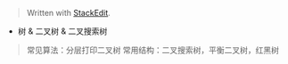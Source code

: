 


> Written with [StackEdit](https://stackedit.io/).

* 树 & 二叉树 & 二叉搜索树

> 常见算法：分层打印二叉树
> 常用结构：二叉搜索树，平衡二叉树，红黑树

<!--stackedit_data:
eyJoaXN0b3J5IjpbNTI3Mzc5MjUwXX0=
-->